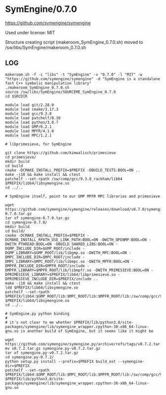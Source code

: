 SymEngine/0.7.0
===============

<https://github.com/symengine/symengine>

Used under license:
MIT


Structure creating script (makeroom_SymEngine_0.7.0.sh) moved to /sw/libs/SymEngine/makeroom_0.7.0.sh

LOG
---

    makeroom.sh -f -c "libs" -t "SymEngine" -v "0.7.0" -l "MIT" -w "https://github.com/symengine/symengine" -d "SymEngine is a standalone fast C++ symbolic manipulation library"
    ./makeroom_SymEngine_0.7.0.sh
    source /sw/libs/SymEngine/SOURCEME_SymEngine_0.7.0
    cd $SRCDIR

    module load git/2.28.0
    module load cmake/3.17.3
    module load gcc/9.3.0
    module load patchelf/0.10
    module load python/3.8.7
    module load GMP/6.2.1
    module load MPFR/4.1.0
    module load MPC/1.2.1

    # libprimesieve, for SymEngine

    git clone https://github.com/kimwalisch/primesieve
    cd primesieve/
    mkdir build
    cd build
    cmake -DCMAKE_INSTALL_PREFIX=$PREFIX -DBUILD_TESTS:BOOL=ON ..
    make -j10 && make install && ctest
    patchelf --set-rpath /sw/comp/gcc/9.3.0_rackham/lib64 $PREFIX/lib64/libsymengine.so
    cd ../..

    # SymEngine itself, point to our GMP MPFR MPC libraries and primesieve

    wget https://github.com/symengine/symengine/releases/download/v0.7.0/symengine-0.7.0.tar.gz
    tar xf symengine-0.7.0.tar.gz 
    cd symengine-0.7.0/
    mkdir build
    cd build/
    cmake -DCMAKE_INSTALL_PREFIX=$PREFIX -DCMAKE_INSTALL_RPATH_USE_LINK_PATH:BOOL=ON -DWITH_OPENMP:BOOL=ON -DWITH_PTHREAD:BOOL=ON -DBUILD_SHARED_LIBS:BOOL=ON -DGMP_INCLUDE_DIR=$GMP_ROOT/include -DGMP_LIBRARY=$GMP_ROOT/lib/libgmp.so -DWITH_MPC:BOOL=ON -DMPC_INCLUDE_DIR=$MPC_ROOT/include -DMPC_LIBRARY=$MPC_ROOT/lib/libmpc.so -DWITH_MPFR:BOOL=ON -DMPFR_INCLUDE_DIR=$MPFR_ROOT/include -DMPFR_LIBRARY=$MPFR_ROOT/lib/libmpfr.so -DWITH_PRIMESIEVE:BOOL=ON -DPRIMESIEVE_LIBRARY=$PREFIX/lib64/libprimesieve.so -DPRIMESIEVE_INCLUDE_DIR=$PREFIX/include ..
    make -j10 && make install && ctest
    ldd $PREFIX/lib64/libsymengine.so
    patchelf --set-rpath $PREFIX/lib64:$GMP_ROOT/lib:$MPC_ROOT/lib:$MPFR_ROOT/lib:/sw/comp/gcc/9.3.0_rackham/lib64 $PREFIX/lib64/libsymengine.so
    cd ../..

    # SymEngine.py python binding
    #
    # it's not clear to me whether $PREFIX/lib/python3.8/site-packages/symengine/lib/symengine_wrapper.cpython-38-x86_64-linux-gnu.so is another build of SymEngine, but it seems like it might be

    wget https://github.com/symengine/symengine.py/archive/refs/tags/v0.7.2.tar.gz
    mv v0.7.2.tar.gz symengine.py-v0.7.2.tar.gz
    tar xf symengine.py-v0.7.2.tar.gz 
    cd symengine.py-0.7.2/
    python setup.py install --prefix=$PREFIX build_ext --symengine-dir=$PREFIX 
    patchelf --set-rpath $PREFIX/lib64:$GMP_ROOT/lib:$MPC_ROOT/lib:$MPFR_ROOT/lib:/sw/comp/gcc/9.3.0_rackham/lib64 $PREFIX/lib/python3.8/site-packages/symengine/lib/symengine_wrapper.cpython-38-x86_64-linux-gnu.so


